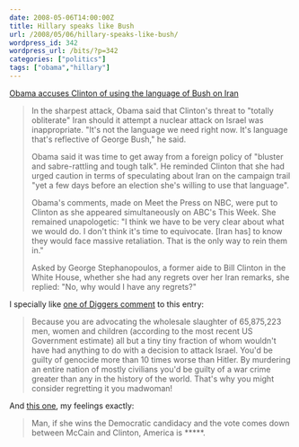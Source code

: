 ```yaml
---
date: 2008-05-06T14:00:00Z
title: Hillary speaks like Bush
url: /2008/05/06/hillary-speaks-like-bush/
wordpress_id: 342
wordpress_url: /bits/?p=342
categories: ["politics"]
tags: ["obama","hillary"]
---
```

<a href="http://www.guardian.co.uk/world/2008/may/05/barackobama.hillaryclinton">Obama accuses Clinton of using the language of Bush on Iran</a>

> In the sharpest attack, Obama said that Clinton's threat to "totally obliterate" Iran should it attempt a nuclear attack on Israel was inappropriate. "It's not the language we need right now. It's language that's reflective of George Bush," he said.
> 
> Obama said it was time to get away from a foreign policy of "bluster and sabre-rattling and tough talk". He reminded Clinton that she had urged caution in terms of speculating about Iran on the campaign trail "yet a few days before an election she's willing to use that language".
> 
> Obama's comments, made on Meet the Press on NBC, were put to Clinton as she appeared simultaneously on ABC's This Week. She remained unapologetic: "I think we have to be very clear about what we would do. I don't think it's time to equivocate. [Iran has] to know they would face massive retaliation. That is the only way to rein them in."
> 
> Asked by George Stephanopoulos, a former aide to Bill Clinton in the White House, whether she had any regrets over her Iran remarks, she replied: "No, why would I have any regrets?"
 
I specially like <a href="http://digg.com/2008_us_elections/Clinton_Has_No_Regrets_Concerning_Her_Obliterating_Iran?t=15039246#c15039246">one of Diggers comment</a> to this entry:

> Because you are advocating the wholesale slaughter of 65,875,223 men, women and children (according to the most recent US Government estimate) all but a tiny tiny fraction of whom wouldn't have had anything to do with a decision to attack Israel. You'd be guilty of genocide more than 10 times worse than Hitler. By murdering an entire nation of mostly civilians you'd be guilty of a war crime greater than any in the history of the world. That's why you might consider regretting it you madwoman!

And <a href="http://digg.com/2008_us_elections/Clinton_Has_No_Regrets_Concerning_Her_Obliterating_Iran?t=15039246#c15056935">this one</a>, my feelings exactly:

> Man, if she wins the Democratic candidacy and the vote comes down between McCain and Clinton, America is *****.
